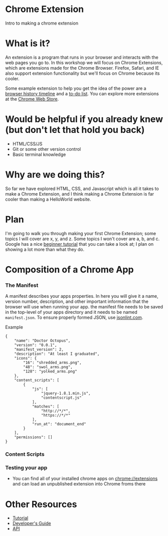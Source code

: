 Chrome Extension
===============

Intro to making a chrome extension

What is it?
============

An extension is a program that runs in your browser and interacts with the web pages you go to. In this workshop we will focus on Chrome Extensions, which are extensions made for the Chrome Browser. Firefox, Safari, and IE also support extension functionality but we'll focus on Chrome because its cooler.  

Some example extension to help you get the idea of the power are a [browser history timeline](https://chrome.google.com/webstore/detail/history-timeline/gjhpcfomcckgcaniehfgakaddjgncpeb) and a [to-do list](https://chrome.google.com/webstore/detail/todoist-to-do-list-and-ta/fnibmbcdeepaahjmddiihohjanlimlmj/related). You can explore more extensions at the [Chrome Web Store](https://chrome.google.com/webstore/category/apps). 


Would be helpful if you already knew (but don't let that hold you back)
=======================================================================

* HTML/CSS/JS
* Git or some other version control
* Basic terminal knowledge

Why are we doing this?
======================

So far we have explored HTML, CSS, and Javascript which is all it takes to make a Chrome Extension, and I think making a Chrome Extension is far cooler than making a HelloWorld website.

Plan
====

I'm going to walk you through making your first Chrome Extension; some topics I will cover are x, y, and z. Some topics I won't cover are a, b, and c. Google has a nice [beginner tutorial](http://developer.chrome.com/extensions/getstarted.html) that you can take a look at; I plan on showing a lot more than what they do. 

Composition of a Chrome App
============================

### The Manifest
A manifest describes your apps properties. In here you will give it a name, version number, description, and other important information that the browser will use when running your app. the manifest file needs to be saved in the top-level of your apps directory and it needs to be named ``` manifest.json ```. To ensure properly formed JSON, use [jsonlint.com](http://jsonlint.com/).  

Example
```
{
    "name": "Doctor Octopus",
    "version": "0.0.1",
    "manifest_version": 2,
    "description": "At least I graduated",
    "icons": {
        "16": "shredded_arms.png",
        "48": "swol_arms.png",
        "128": "yolked_arms.png"
    },
    "content_scripts": [
        {
            "js": [
                "jquery-1.8.1.min.js",
                "contentscript.js"
            ],
            "matches": [
                "http://*/*",
                "https://*/*"
            ],
            "run_at": "document_end"
        }
    ],
    "permissions": []
}
```

### Content Scripts


### Testing your app
* You can find all of your installed chrome apps on [chrome://extensions](chrome://extensions/) and can load an unpublished extension into Chrome froms there


Other Resources
================

* [Tutorial](http://developer.chrome.com/extensions/getstarted.html)
* [Developer's Guide](http://developer.chrome.com/extensions/devguide.html)
* [API](http://developer.chrome.com/extensions/api_index.html)
